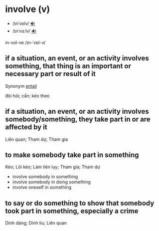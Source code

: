 # involve (v)

- /ɪnˈvɒlv/ [🔊](https://www.oxfordlearnersdictionaries.com/media/english/uk_pron/i/inv/invol/involve__gb_2.mp3)
- /ɪnˈvɑːlv/ [🔊](https://www.oxfordlearnersdictionaries.com/media/english/us_pron/i/inv/invol/involve__us_1.mp3)

in-vol-ve /ɪn-ˈvɒl-v/

## if a situation, an event, or an activity involves something, that thing is an important or necessary part or result of it

Synonym [entail](../e/entail-v.md#to-involve-something-that-cannot-be-avoided)

đòi hỏi; cần; kéo theo

## if a situation, an event, or an activity involves somebody/something, they take part in or are affected by it

Liên quan; Tham dự; Tham gia

## to make somebody take part in something

Kéo; Lôi kéo; Làm liên lụy; Tham gia; Tham dự

- involve somebody in something
- involve somebody in doing something
- involve oneself in something

## to say or do something to show that somebody took part in something, especially a crime

Dính dáng; Dính líu; Liên quan